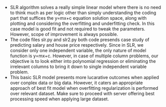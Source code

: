 - SLR algorithm solves a really simple linear model where there is no need to think much as per logic other than simply understanding the coding part that suffices the y=mx+c equation solution space, along with plotting and considering the overfitting and underfitting check. In this case model is good fit and not required to tweak the parameters. However, scope of improvement is always possible.
- The code files slr.py and slr2.py both code presends case study of predicting salary and house price respectively. Since in SLR, we consider only one independent variable, the only nature of model function is y=mx+c. However, in case of multiple column problems, our objective is to look either into polynomial regression or eliminating the irrelevant columns to bring it down to single independent variable problem.
- This basic SLR model presents more lucarative outcomes when applied over conplex data or big data. However, it caters an appropriate approach of best fit model when overfitting regularization is performed over relevant dataset. Make sure to proceed with server offering best processing speed when applying large dataset.
